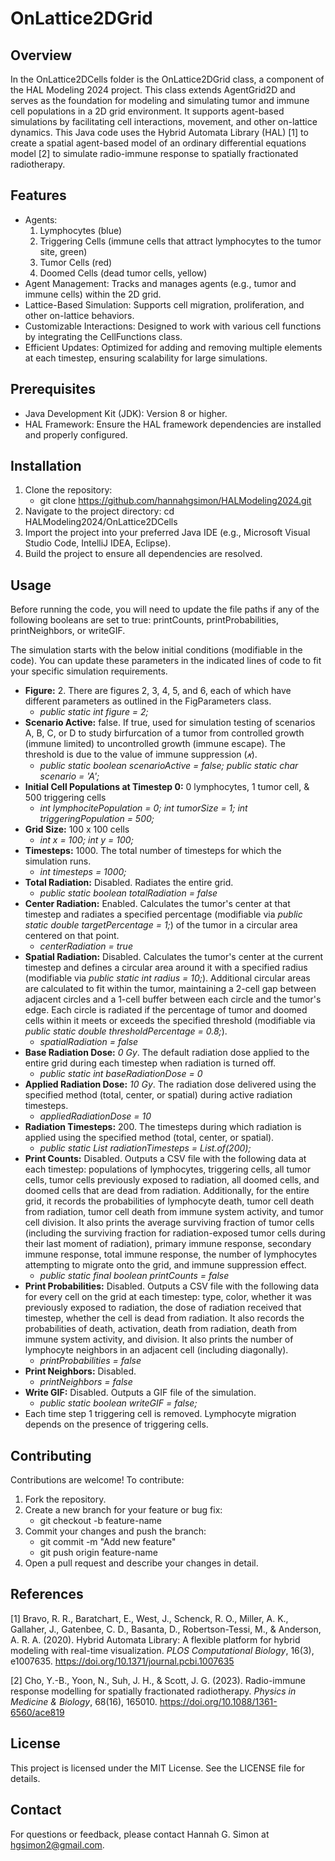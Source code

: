 # OnLattice2DGrid

## Overview
In the OnLattice2DCells folder is the OnLattice2DGrid class, a component of the HAL Modeling 2024 project. This class extends AgentGrid2D<CellFunctions> and serves as the foundation for modeling and simulating tumor and immune cell populations in a 2D grid environment. It supports agent-based simulations by facilitating cell interactions, movement, and other on-lattice dynamics. This Java code uses the Hybrid Automata Library (HAL) [1] to create a spatial agent-based model of an ordinary differential equations model [2] to simulate radio-immune response to spatially fractionated radiotherapy.

## Features
- Agents:
  1. Lymphocytes (blue)
  2. Triggering Cells (immune cells that attract lymphocytes to the tumor site, green)
  3. Tumor Cells (red)
  4. Doomed Cells (dead tumor cells, yellow)
- Agent Management: Tracks and manages agents (e.g., tumor and immune cells) within the 2D grid.
- Lattice-Based Simulation: Supports cell migration, proliferation, and other on-lattice behaviors.
- Customizable Interactions: Designed to work with various cell functions by integrating the CellFunctions class.
- Efficient Updates: Optimized for adding and removing multiple elements at each timestep, ensuring scalability for large simulations.

## Prerequisites
- Java Development Kit (JDK): Version 8 or higher.
- HAL Framework: Ensure the HAL framework dependencies are installed and properly configured.

## Installation
1. Clone the repository:
    - git clone https://github.com/hannahgsimon/HALModeling2024.git
2. Navigate to the project directory: cd HALModeling2024/OnLattice2DCells
3. Import the project into your preferred Java IDE (e.g., Microsoft Visual Studio Code, IntelliJ IDEA, Eclipse).
4. Build the project to ensure all dependencies are resolved.

## Usage
Before running the code, you will need to update the file paths if any of the following booleans are set to true: printCounts, printProbabilities, printNeighbors, or writeGIF.

The simulation starts with the below initial conditions (modifiable in the code). You can update these parameters in the indicated lines of code to fit your specific simulation requirements.
- **Figure:** 2. There are figures 2, 3, 4, 5, and 6, each of which have different parameters as outlined in the FigParameters class.
    - *public static int figure = 2;*
- **Scenario Active:** false. If true, used for simulation testing of scenarios A, B, C, or D to study birfurcation of a tumor from controlled growth (immune limited) to uncontrolled growth (immune escape). The threshold is due to the value of immune suppression (*𝜅*).
    - *public static boolean scenarioActive = false; public static char scenario = 'A';*
- **Initial Cell Populations at Timestep 0:** 0 lymphocytes, 1 tumor cell, & 500 triggering cells
    - *int lymphocitePopulation = 0;
        int tumorSize = 1;
        int triggeringPopulation = 500;*
- **Grid Size:** 100 x 100 cells
    - *int x = 100;
        int y = 100;*
- **Timesteps:** 1000. The total number of timesteps for which the simulation runs.
    - *int timesteps = 1000;*
- **Total Radiation:** Disabled. Radiates the entire grid.
    - *public static boolean totalRadiation = false*
- **Center Radiation:** Enabled. Calculates the tumor's center at that timestep and radiates a specified percentage (modifiable via *public static double targetPercentage = 1;*) of the tumor in a circular area centered on that point.
    - *centerRadiation = true*
- **Spatial Radiation:** Disabled. Calculates the tumor's center at the current timestep and defines a circular area around it with a specified radius (modifiable via *public static int radius = 10;*). Additional circular areas are calculated to fit within the tumor, maintaining a 2-cell gap between adjacent circles and a 1-cell buffer between each circle and the tumor's edge. Each circle is radiated if the percentage of tumor and doomed cells within it meets or exceeds the specified threshold (modifiable via *public static double thresholdPercentage = 0.8;*).
    - *spatialRadiation = false*
- **Base Radiation Dose:** *0 Gy*. The default radiation dose applied to the entire grid during each timestep when radiation is turned off.
    - *public static int baseRadiationDose = 0*
- **Applied Radiation Dose:** *10 Gy*. The radiation dose delivered using the specified method (total, center, or spatial) during active radiation timesteps.
    - *appliedRadiationDose = 10*
- **Radiation Timesteps:** 200. The timesteps during which radiation is applied using the specified method (total, center, or spatial).
    - *public static List<Integer> radiationTimesteps = List.of(200);*
- **Print Counts:** Disabled. Outputs a CSV file with the following data at each timestep: populations of lymphocytes, triggering cells, all tumor cells, tumor cells previously exposed to radiation, all doomed cells, and doomed cells that are dead from radiation. Additionally, for the entire grid, it records the probabilities of lymphocyte death, tumor cell death from radiation, tumor cell death from immune system activity, and tumor cell division. It also prints the average surviving fraction of tumor cells (including the surviving fraction for radiation-exposed tumor cells during their last moment of radiation), primary immune response, secondary immune response, total immune response, the number of lymphocytes attempting to migrate onto the grid, and immune suppression effect.
    - *public static final boolean printCounts = false*
- **Print Probabilities:** Disabled. Outputs a CSV file with the following data for every cell on the grid at each timestep: type, color, whether it was previously exposed to radiation, the dose of radiation received that timestep, whether the cell is dead from radiation. It also records the probabilities of death, activation, death from radiation, death from immune system activity, and division. It also prints the number of lymphocyte neighbors in an adjacent cell (including diagonally).
    - *printProbabilities = false*
- **Print Neighbors:** Disabled. 
    - *printNeighbors = false*
- **Write GIF:** Disabled. Outputs a GIF file of the simulation.
    - *public static boolean writeGIF = false;*
- Each time step 1 triggering cell is removed. Lymphocyte migration depends on the presence of triggering cells. 


## Contributing
Contributions are welcome! To contribute:
1. Fork the repository.
2. Create a new branch for your feature or bug fix:
    - git checkout -b feature-name
3. Commit your changes and push the branch:
    - git commit -m "Add new feature"
    - git push origin feature-name
4. Open a pull request and describe your changes in detail.

## References
[1] Bravo, R. R., Baratchart, E., West, J., Schenck, R. O., Miller, A. K., Gallaher, J., Gatenbee, C. D., Basanta, D., Robertson-Tessi, M., & Anderson, A. R. A. (2020). Hybrid Automata Library: A flexible platform for hybrid modeling with real-time visualization. *PLOS Computational Biology*, 16(3), e1007635. https://doi.org/10.1371/journal.pcbi.1007635

[2] Cho, Y.-B., Yoon, N., Suh, J. H., & Scott, J. G. (2023). Radio-immune response modelling for spatially fractionated radiotherapy. *Physics in Medicine & Biology*, 68(16), 165010. https://doi.org/10.1088/1361-6560/ace819

## License
This project is licensed under the MIT License. See the LICENSE file for details.

## Contact
For questions or feedback, please contact Hannah G. Simon at hgsimon2@gmail.com.
